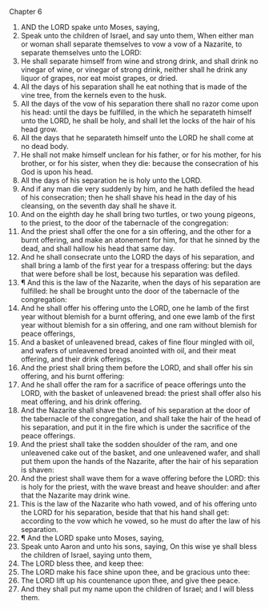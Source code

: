 

Chapter 6

1. AND the LORD spake unto Moses, saying,
2. Speak unto the children of Israel, and say unto them, When either man or woman shall separate themselves to vow a vow of a Nazarite, to separate themselves unto the LORD:
3. He shall separate himself from wine and strong drink, and shall drink no vinegar of wine, or vinegar of strong drink, neither shall he drink any liquor of grapes, nor eat moist grapes, or dried.
4. All the days of his separation shall he eat nothing that is made of the vine tree, from the kernels even to the husk.
5. All the days of the vow of his separation there shall no razor come upon his head: until the days be fulfilled, in the which he separateth himself unto the LORD, he shall be holy, and shall let the locks of the hair of his head grow.
6. All the days that he separateth himself unto the LORD he shall come at no dead body.
7. He shall not make himself unclean for his father, or for his mother, for his brother, or for his sister, when they die: because the consecration of his God is upon his head.
8. All the days of his separation he is holy unto the LORD.
9. And if any man die very suddenly by him, and he hath defiled the head of his consecration; then he shall shave his head in the day of his cleansing, on the seventh day shall he shave it.
10. And on the eighth day he shall bring two turtles, or two young pigeons, to the priest, to the door of the tabernacle of the congregation:
11. And the priest shall offer the one for a sin offering, and the other for a burnt offering, and make an atonement for him, for that he sinned by the dead, and shall hallow his head that same day.
12. And he shall consecrate unto the LORD the days of his separation, and shall bring a lamb of the first year for a trespass offering: but the days that were before shall be lost, because his separation was defiled.
13. ¶ And this is the law of the Nazarite, when the days of his separation are fulfilled: he shall be brought unto the door of the tabernacle of the congregation:
14. And he shall offer his offering unto the LORD, one he lamb of the first year without blemish for a burnt offering, and one ewe lamb of the first year without blemish for a sin offering, and one ram without blemish for peace offerings,
15. And a basket of unleavened bread, cakes of fine flour mingled with oil, and wafers of unleavened bread anointed with oil, and their meat offering, and their drink offerings.
16. And the priest shall bring them before the LORD, and shall offer his sin offering, and his burnt offering:
17. And he shall offer the ram for a sacrifice of peace offerings unto the LORD, with the basket of unleavened bread: the priest shall offer also his meat offering, and his drink offering.
18. And the Nazarite shall shave the head of his separation at the door of the tabernacle of the congregation, and shall take the hair of the head of his separation, and put it in the fire which is under the sacrifice of the peace offerings.
19. And the priest shall take the sodden shoulder of the ram, and one unleavened cake out of the basket, and one unleavened wafer, and shall put them upon the hands of the Nazarite, after the hair of his separation is shaven:
20. And the priest shall wave them for a wave offering before the  LORD: this is holy for the priest, with the wave breast and heave shoulder: and after that the Nazarite may drink wine.
21. This is the law of the Nazarite who hath vowed, and of his offering unto the LORD for his separation, beside that that his hand shall get: according to the vow which he vowed, so he must do after the law of his separation.
22. ¶ And the LORD spake unto Moses, saying,
23. Speak unto Aaron and unto his sons, saying, On this wise ye shall bless the children of Israel, saying unto them,
24. The LORD bless thee, and keep thee:
25. The LORD make his face shine upon thee, and be gracious unto thee:
26. The LORD lift up his countenance upon thee, and give thee peace.
27. And they shall put my name upon the children of Israel; and I will bless them.
